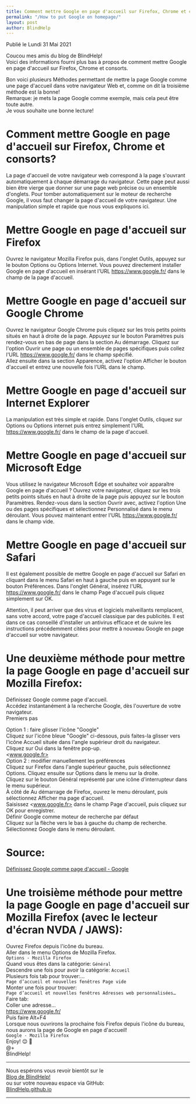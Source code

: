 ```yaml
---
title: Comment mettre Google en page d'accueil sur Firefox, Chrome et consorts
permalink: "/How to put Google on homepage/"
layout: post
author: BlindHelp
---
```


<footer>Publié le Lundi 31 Mai 2021</footer>


Coucou mes amis du blog de BlindHelp!    
Voici des informations fourni plus bas à propos  de comment mettre Google en page d'accueil sur Firefox, Chrome et consorts.    

Bon voici plusieurs Méthodes permettant de mettre la page Google comme une page d'accueil dans votre navigateur Web et, comme on dit la troisième méthode est la bonne!    
Remarque: je mets la page Google comme exemple, mais cela peut être toute autre.    
Je vous souhaite une bonne lecture!    

# Comment mettre Google en page d'accueil sur Firefox, Chrome et consorts?

La page d'accueil de votre navigateur web correspond à la page s'ouvrant automatiquement à chaque démarrage du navigateur. Cette page peut aussi bien être vierge que donner sur une page web précise ou un ensemble d'onglets. Pour tomber automatiquement sur le moteur de recherche Google, il vous faut changer la page d'accueil de votre navigateur. Une manipulation simple et rapide que nous vous expliquons ici.    

# Mettre Google en page d'accueil sur Firefox

Ouvrez le navigateur Mozilla Firefox puis, dans l'onglet Outils, appuyez sur le bouton Options ou Options Internet. Vous pouvez directement installer Google en page d'accueil en insérant l'URL <https://www.google.fr/> dans le champ de la page d'accueil.    

# Mettre Google en page d'accueil sur Google Chrome

Ouvrez le navigateur Google Chrome puis cliquez sur les trois petits points situés en haut à droite de la page. Appuyez sur le bouton Paramètres puis rendez-vous en bas de page dans la section Au démarrage. Cliquez sur l'option Ouvrir une page ou un ensemble de pages spécifiques puis collez l'URL <https://www.google.fr/> dans le champ spécifié.    
Allez ensuite dans la section Apparence, activez l'option Afficher le bouton d'accueil et entrez une nouvelle fois l'URL dans le champ.    

# Mettre Google en page d'accueil sur Internet Explorer

La manipulation est très simple et rapide. Dans l'onglet Outils, cliquez sur Options ou Options internet puis entrez simplement l'URL <https://www.google.fr/> dans le champ de la page d'accueil.    

# Mettre Google en page d'accueil sur Microsoft Edge

Vous utilisez le navigateur Microsoft Edge et souhaitez voir apparaître Google en page d'accueil ? Ouvrez votre navigateur, cliquez sur les trois petits points situés en haut à droite de la page puis appuyez sur le bouton Paramètres. Rendez-vous dans la section Ouvrir avec, activez l'option Une ou des pages spécifiques et sélectionnez Personnalisé dans le menu déroulant. Vous pouvez maintenant entrer l'URL <https://www.google.fr/> dans le champ vide.    

# Mettre Google en page d'accueil sur Safari

Il est également possible de mettre Google en page d'accueil sur Safari en cliquant dans le menu Safari en haut à gauche puis en appuyant sur le bouton Préférences. Dans l'onglet Général, insérez l'URL <https://www.google.fr/> dans le champ Page d'accueil puis cliquez simplement sur OK.    

Attention, il peut arriver que des virus et logiciels malveillants remplacent, sans votre accord, votre page d'accueil classique par des publicités. Il est dans ce cas conseillé d'installer un antivirus efficace et de suivre les instructions précédemment citées pour mettre à nouveau Google en page d'accueil sur votre navigateur.

# Une deuxième méthode pour mettre la page Google en page d'accueil sur  Mozilla Firefox:

Définissez Google comme page d'accueil.    
Accédez instantanément à la recherche Google, dès l'ouverture de votre navigateur.    
Premiers pas    
 
Option 1 : faire glisser l'icône "Google"    
Cliquez sur l'icône bleue "Google" ci-dessous, puis faites-la glisser vers l'icône Accueil située dans l'angle supérieur droit du navigateur.    
Cliquez sur Oui dans la fenêtre pop-up.    
<www.google.fr>    
Option 2 : modifier manuellement les préférences    
Cliquez sur Firefox dans l'angle supérieur gauche, puis sélectionnez Options. Cliquez ensuite sur Options dans le menu sur la droite.    
Cliquez sur le bouton Général représenté par une icône d'interrupteur dans le menu supérieur.    
À côté de Au démarrage de Firefox, ouvrez le menu déroulant, puis sélectionnez Afficher ma page d'accueil.    
Saisissez <www.google.fr> dans le champ Page d'accueil, puis cliquez sur OK pour enregistrer.    
Définir Google comme moteur de recherche par défaut    
Cliquez sur la flèche vers le bas à gauche du champ de recherche.    
Sélectionnez Google dans le menu déroulant.    

# Source:

[Définissez Google comme page d'accueil - Google](https://www.google.fr/intl/fr/homepage/hp-firefox.html)    


# Une troisième méthode pour mettre la page Google en page d'accueil sur  Mozilla Firefox (avec le lecteur d'écran NVDA / JAWS):

Ouvrez Firefox depuis l'icône du bureau.    
Aller dans le menu Options de Mozilla Firefox.    
`Options - Mozilla Firefox`    
Quand vous êtes dans la catégorie: `Général`    
Descendre une fois pour avoir la catégorie: `Accueil`    
Plusieurs fois tab pour trouver:...    
`Page d’accueil et nouvelles fenêtres Page vide`    
Monter une fois pour trouver:    
`Page d’accueil et nouvelles fenêtres Adresses web personnalisées…`    
Faire tab:    
Coller une adresse...    
<https://www.google.fr/>    
Puis faire Alt+F4    
Lorsque nous ouvrirons la prochaine fois Firefox depuis l'icône du bureau, nous aurons la page de Google en page d'accueil!    
`Google - Mozilla Firefox`    
Enjoy! 😌 👏    
@+    
BlindHelp!    

---

Nous espérons vous revoir bientôt sur le      
[Blog de BlindHelp!](http://blindhelp.blogspot.fr/)                    
ou sur  votre nouveau espace via GitHub:                     
[BlindHelp.github.io](https://blindhelp.github.io)                    

---